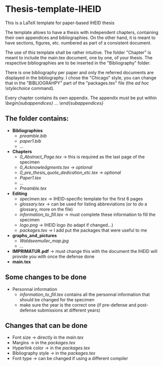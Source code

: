 # Thesis-template-IHEID
This is a LaTeX template for paper-based IHEID thesis

The template allows to have a thesis with independent chapters, containing their own appendices and bibliographies. On the other hand, it is meant to have sections, figures, etc. numbered as part of a consistent document. 

The use of this template shall be rather intuitive. The folder "Chapter" is meant to include the main.tex document, one by one, of your thesis. The respective bibliographies are to be inserted in the "Bibliography" folder.

There is one bibliography per paper and only the referred documents are displayed in the bibliography. I chose the "Chicago" style, you can change that in the "BIBLIOGRAHPY" part of the "packages.tex" file (the *ad hoc* *\stylechoice* command).

Every chapter contains its own appendix. The appendix must be put within *\begin{subappendices}* ... *\end{subappendices}*

## The folder contains:
 
 
 - **Bibliographies**
     - *preamble.bib*
     - *paper1.bib*
     - *...*
 - **Chapters**
     - *0_Abstract_Page.tex*    &rarr;   this is required as the last page of the specimen
     - *0_Acknowledgments.tex*   &rarr;   *optional*
     - *0_pre_thesis_quote_dedication_etc.tex*    &rarr;   *optional*
     - *Paper1.tex*
     - *...*
     - *Preamble.tex*
- **Editing**
     - *specimen.tex*    &rarr; IHEID-specific template for the first 6 pages
     - *glossary.tex*    &rarr; can be used for listing abbreviations (or to do a glossary, more on the file) 
     - *information_to_fill.tex*   &rarr;  must complete these information to fill the specimen
     - *logo.png*        &rarr; IHEID logo (to adapt if changed...)
     - *packages.tex*    &rarr; I add put the packages that were useful to me
- **graphs_and_pictures**
     - *Waldseemuller_map.jpg*
     - *...*
- **IMPRIMATUR.pdf**    &rarr;   must change this with the document the IHEID will provide you with once the defense done
- **main.tex** 
 
 
 ## Some changes to be done
 
- Personnal information
   - *information_to_fill.tex* contains all the personnal information that should be changed for the specimen 
   - make sure the year is the correct one (if pre-defense and post-defense submissions at different years)
 
 ## Changes that can be done 

- Font size  &rarr;   directly in the *main.tex*
- Margins   &rarr;    in the *packages.tex*
- Hyperlink color   &rarr;    in the *packages.tex*
- Bibliography style    &rarr;   in the *packages.tex*
- Font type &rarr; can be changed if using a different compiler






